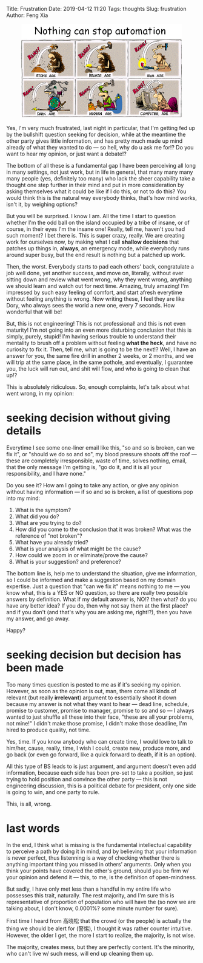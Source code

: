 Title: Frustration
Date: 2019-04-12 11:20
Tags: thoughts
Slug: frustration
Author: Feng Xia

<figure class="col l7 m7 s12">
  <img src="/images/funny/automation.png"/>
</figure>


Yes, I'm very much frustrated, last night in particular, that I'm
getting fed up by the bullshift question seeking for decision, while
at the meantime the other party gives little information, and has
pretty much made up mind already of what they wanted to do &mdash; so
hell, why do u ask me for!? Do you want to hear my opinion, or just
want a debate!?

The bottom of all these is a fundamental gap I have been perceiving
all long in many settings, not just work, but in life in general, that
many many many many people (yes, definitely too many) who lack the
sheer capability take a thought one step further in their mind and put
in more consideration by asking themselves what it could be like if I
do this, or not to do this? You would think this is the natural way
everybody thinks, that's how mind works, isn't it, by weighing
options? 

But you will be surprised. I know I am. All the time I start to
question whether I'm the odd ball on the island occupied by a tribe of
insane, or of course, in their eyes I'm the insane one! Really, tell
me, haven't you had such moment? I bet there is. This is super crazy,
really. We are creating work for ourselves now, by making what I call
**shallow decisions** that patches up things in, **always**, an
emergency mode, while everybody runs around super busy, but the end
result is nothing but a patched up work. 

Then, the worst. Everybody starts to pad each others' back,
congratulate a job well done, yet another success, and move on,
literally, without ever sitting down and review what went wrong, why
they went wrong, anything we should learn and watch out for next
time. Amazing, truly amazing! I'm impressed by such easy feeling of
comfort, and start afresh everytime without feeling anything is
wrong. Now writing these, I feel they are like Dory, who always sees
the world a new one, every 7 seconds. How wonderful that will be!

But, this is not engineering! This is not professional! and this is
not even maturity! I'm not going into an even more disturbing
conclusion that this is simply, purely, stupid! I'm having serious
trouble to understand their mentality to brush off a problem without
feeling **what the heck**, and have no curiosity to fix it. Then, tell
me, what is going to be the next!? Well, I have an answer for you, the
same fire drill in another 2 weeks, or 2 months, and we will trip at
the same place, in the same pothole, and eventually, I guarantee you,
the luck will run out, and shit will flow, and who is going to clean
that up!?

This is absolutely ridiculous. So, enough complaints, let's talk about
what went wrong, in my opinion:

# seeking decision without giving details

Everytime I see some one-liner email like this, "so and so is broken,
can we fix it", or "should we do so and so", my blood pressure
shoots off the roof &mdash; these are completely irresponsible, waste
of time, solves nothing, email, that the only message I'm getting is,
"go do it, and it is all your responsibility, and I have none."

Do you see it? How am I going to take any action, or give any opinion
without having information &mdash; if so and so is broken, a list of
questions pop into my mind:

1. What is the symptom? 
2. What did you do?
3. What are you trying to do?
4. How did you come to the conclusion that it was broken? What was the
   reference of "not broken"?
5. What have you already tried?
6. What is your analysis of what might be the cause?
7. How could we zoom in or eliminate/prove the cause?
8. What is your suggestion? and preference?

The bottom line is, help me to understand the situation, give me
information, so I could be informed and make a suggestion based on my
domain expertise. Just a question that "can we fix it" means nothing
to me &mdash; you know what, this is a YES or NO question, so there
are really two possible answers by definition. What if my default
answer is, NO!? then what? do you have any better idea? If you do,
then why not say them at the first place? and if you don't (and that's
why you are asking me, right!?), then you have my answer, and go away.

Happy?

# seeking decision but decision has been made

Too many times question is posted to me as if it's seeking my
opinion. However, as soon as the opinion is out, man, there come all
kinds of relevant (but really **irrelevant**) argument to essentially
shoot it down because my answer is not what they want to hear &mdash;
dead line, schedule, promise to customer, promise to manager, promise
to so and so &mdash; I always wanted to just shuffle all these into
their face, "these are all your problems, not mine!" I didn't make
those promise, I didn't make those deadline, I'm hired to produce
quality, not time.

Yes, time. If you know anybody who can create time, I would love to
talk to him/her, cause, really, time, I wish I could, create new,
produce more, and go back (or even go forward, like a quick forward to
death, if it is an option).

All this type of BS leads to is just argument, and argument doesn't
even add information, because each side has been pre-set to take a
position, so just trying to hold position and convince the other party
&mdash; this is not engineering discussion, this is a political debate
for president, only one side is going to win, and one party to rule.

This, is all, wrong.


# last words

In the end, I think what is missing is the fundamental intellectual
capability to perceive a path by doing it in mind, and by believing
that your information is never perfect, thus listenning is a way of
checking whether there is anything important thing you missed in
others' arguments. Only when you think your points have covered the
other's ground, should you be firm w/ your opinion and defend it
&mdash; this, to me, is the definition of open-mindness. 

But sadly, I have only met less than a handful in my entire life who
possesses this trait, naturally. The rest majority, and I'm sure this
is representative of proportion of population who will have the (so
now we are talking about, I don't know, 0.0001%? some minute number
for sure).

First time I heard from 高晓松 that the crowd (or the people) is
actually the thing we should be alert for (警惕), I thought it was
rather counter intuitive. However, the older I get, the more I start
to realize, the majority, is not wise. 

The majority, creates mess, but they are perfectly content. It's the
minority, who can't live w/ such mess, will end up cleaning them up.
